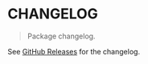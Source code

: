 # CHANGELOG

> Package changelog.

See [GitHub Releases](https://github.com/stdlib-js/random-iter-chisquare/releases) for the changelog.